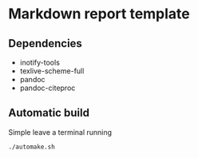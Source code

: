 # Markdown report template
## Dependencies
* inotify-tools
* texlive-scheme-full
* pandoc
* pandoc-citeproc

## Automatic build
Simple leave a terminal running
```bash
./automake.sh
```